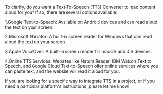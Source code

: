 
To clarify, do you want a Text-To-Speech (TTS) Converter to read content aloud for you? If so, there are several options available:

1.Google Text-to-Speech: Available on Android devices and can read aloud the text on your screen.

2.Microsoft Narrator: A built-in screen reader for Windows that can read aloud the text on your screen.

3.Apple VoiceOver: A built-in screen reader for macOS and iOS devices.

4.Online TTS Services: Websites like NaturalReader, IBM Watson Text to Speech, and Google Cloud Text-to-Speech offer online services where you can paste text, and the website will read it aloud for you.

If you are looking for a specific way to integrate TTS in a project, or if you need a particular platform's instructions, please let me know!
